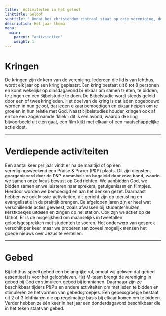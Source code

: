 ```yaml
---
title:  Activiteiten in het geloof 
linktitle: Geloof
subtitle: " Omdat het christendom centraal staat op onze vereniging, doen wij ook samen veel activiteiten met betrekking tot het geloof. Ichthus is een plek om te groeien in het geloof en samen nieuwe ervaringen mee te maken. "
description: Het jaar thema
menu:
  main:    
    parent: "activiteiten"
    weight: 1
---
```


# Kringen

De kringen zijn de kern van de vereniging. Iedereen die lid is van Ichthus, wordt elk jaar op een kring geplaatst. Een kring bestaat uit 6 tot 8 personen en komt wekelijks op dinsdagavond bij elkaar om samen te eten, te bidden, te zingen en een Bijbelstudie te doen. De Bijbelstudie wordt steeds geleid door een of twee kringleden. Het doel van de kring is dat leden opgebouwd worden in hun geloof, dat leden elkaar bemoedigen en elkaar helpen om te groeien in hun relatie met God. Naast bijbelstudies houden kringen ook af en toe een zogenaamde 'kliek': dit is een avond, waarop de kring bijvoorbeeld uit eten gaat, een film kijkt met elkaar of een maatschappelijke actie doet.

---

# Verdiepende activiteiten

Een aantal keer per jaar vindt er na de maaltijd of op een verenigingsweekend een Praise & Prayer (P&P) plaats. Dit zijn diensten, georganiseerd door de P&P-commissie en begeleid door onze band, waarin we samen onze focus bewust op God richten. We aanbidden God, we bidden samen en we luisteren naar sprekers, getuigenissen en filmpjes. Hierdoor worden we bemoedigd en aan het denken gezet. Daarnaast hebben we ook Missie-activiteiten, die gericht zijn op toerusting en evangelisatie in de praktijk brengen. De afgelopen jaren zijn er heel wat verschillende acties geweest, zoals afwassen bij studentenhuizen, kerstkoekjes uitdelen en zingen op het station. Ook zijn we actief op de Uithof. Er is de mogelijkheid om maandelijks in tweetallen geloofsgesprekken met studenten te voeren. Het onderwerp van gesprek verschilt per keer, maar we proberen aan zoveel mogelijk mensen het goede nieuws over Jezus te vertellen. 

---

# Gebed

Bij Ichthus speelt gebed een belangrijke rol, omdat wij geloven dat gebed essentieel is voor het geloofsleven. Het M-team brengt de vereniging in gebed bij God en stimuleert gebed bij Ichthianen. Daarnaast zijn ze beschikbaar tijdens P&P’s en andere activiteiten om met leden te bidden en stimuleren ze het vormen van gebedsgroepjes. Een gebedsgroepje bestaat uit 2 of 3 Ichthianen die op regelmatige basis bij elkaar komen om te bidden. Verder hebben ze één keer in het jaar een donderdagavond beschikbaar die in het teken staat van gebed.